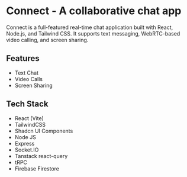 # Connect - A collaborative chat app
Connect is a full-featured real-time chat application built with React, Node.js, and Tailwind CSS. It supports text messaging, WebRTC-based video calling, and screen sharing.

## Features
- Text Chat
- Video Calls
- Screen Sharing

## Tech Stack
- React (Vite)
- TailwindCSS
- Shadcn UI Components
- Node JS
- Express
- Socket.IO
- Tanstack react-query
- tRPC
- Firebase Firestore